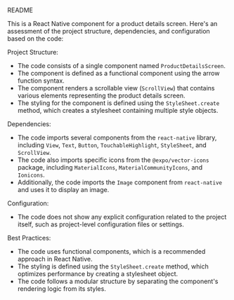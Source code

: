 README

This is a React Native component for a product details screen. Here's an assessment of the project structure, dependencies, and configuration based on the code:

Project Structure:
- The code consists of a single component named `ProductDetailsScreen`.
- The component is defined as a functional component using the arrow function syntax.
- The component renders a scrollable view (`ScrollView`) that contains various elements representing the product details screen.
- The styling for the component is defined using the `StyleSheet.create` method, which creates a stylesheet containing multiple style objects.

Dependencies:
- The code imports several components from the `react-native` library, including `View`, `Text`, `Button`, `TouchableHighlight`, `StyleSheet`, and `ScrollView`.
- The code also imports specific icons from the `@expo/vector-icons` package, including `MaterialIcons`, `MaterialCommunityIcons`, and `Ionicons`.
- Additionally, the code imports the `Image` component from `react-native` and uses it to display an image.

Configuration:
- The code does not show any explicit configuration related to the project itself, such as project-level configuration files or settings.

Best Practices:
- The code uses functional components, which is a recommended approach in React Native.
- The styling is defined using the `StyleSheet.create` method, which optimizes performance by creating a stylesheet object.
- The code follows a modular structure by separating the component's rendering logic from its styles.
